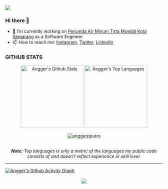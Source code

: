 <img src="https://raw.githubusercontent.com/halfrost/halfrost/master/icons/header_.png">

### Hi there 👋

- 🔭 I’m currently working on [Perumda Air Minum Tirta Moedal Kota Semarang](https://pdamkotasmg.co.id) as a Software Engineer
- 📫 How to reach me: [Instagram](https://instagram.com/anggerpputro), [Twitter](https://twitter.com/anggerpputro), [LinkedIn](https://linked.in/anggerpputro)

### GITHUB STATS

<diV>
  <div align="center">
    <a href="#"><img alt="Angger's Github Stats" src="https://github-readme-stats.vercel.app/api?username=anggerpputro&show_icons=true&include_all_commits=true&count_private=true&theme=react&hide_border=true&bg_color=0D1117&title_color=5ce1e6&icon_color=5ce1e6" height="200"/></a>
    <a href="#"><img alt="Angger's Top Languages" src="https://github-readme-stats.vercel.app/api/top-langs/?username=anggerpputro&langs_count=10&layout=compact&theme=react&hide_border=true&bg_color=0D1117&title_color=5ce1e6&icon_color=5ce1e6" height="200"/></a>
   <p align="center"> <img src="https://komarev.com/ghpvc/?username=anggerpputro&label=Profile%20views&color=0e75b6&style=flat" alt="anggerpputro" /> </p>
    <br/>
    <i><b>Note:</b> Top languages is only a metric of the languages my public code consists of and doesn't reflect experience or skill level.</i>
  </div>

  <hr/>

  <!--<div>
    <a href="#"><img alt="Angger's Activity Graph" src="https://activity-graph.herokuapp.com/graph?username=anggerpputro&custom_title=Angger's%20Contribution%20Graph&bg_color=0D1117&color=5ce1e6&line=FFFFFF&point=5ce1e6&hide_border=true" /></a>
  <div> -->
  <!-- <div>
    [![Angger's github activity graph](https://github-readme-activity-graph.vercel.app/graph?username=anggerpputro&theme=react-dark)](https://github.com/ashutosh00710/github-readme-activity-graph)
  </div> -->
  <div>
    <a href="#"><img alt="Angger's Github Activity Graph" src="https://github-readme-activity-graph.vercel.app/graph?username=anggerpputro&theme=react-dark" /></a>
  <div>
</div>
<br/>

<div align="center">
  <img src="https://github-profile-trophy.vercel.app/?username=anggerpputro&column=8&theme=discord" />
</div>
<br/>


<!--
| --- | --- |
| --- | --- |
| [![anggerpputro's GitHub stats](https://github-readme-stats.vercel.app/api?username=anggerpputro&show_icons=true&hide_border=true&count_private=true&include_all_commits=true)](https://github-readme-stats.vercel.app/api?username=anggerpputro) | [![Top Langs](https://github-readme-stats.vercel.app/api/top-langs/?username=anggerpputro&langs_count=8&layout=compact&show_icons=true&hide_border=true&count_private=true&include_all_commits=true)](https://github-readme-stats.vercel.app/api/top-langs/?username=anggerpputro) |
| [![anggerpputro's wakatime stats](https://github-readme-stats.vercel.app/api/wakatime?username=anggerpputro&layout=compact&show_icons=true&hide_border=true&count_private=true&include_all_commits=true)](https://github-readme-stats.vercel.app/api/wakatime?username=anggerpputro) | --- |
-->

<!--
**anggerpputro/anggerpputro** is a ✨ _special_ ✨ repository because its `README.md` (this file) appears on your GitHub profile.

Here are some ideas to get you started:

- 🌱 I’m currently learning ...
- 👯 I’m looking to collaborate on ...
- 🤔 I’m looking for help with ...
- 💬 Ask me about ...
- 😄 Pronouns: ...
- ⚡ Fun fact: ...
-->
